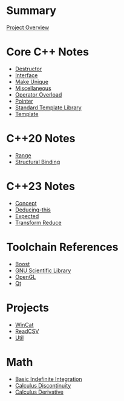 # Summary

[Project Overview](README.md)

# Core C++ Notes

- [Destructor]()
- [Interface]()
- [Make Unique](docs/basic-std-make-unique-impl.md)
- [Miscellaneous]()
- [Operator Overload]()
- [Pointer](Pointer/README.md)
- [Standard Template Library](docs/algorithms/quick-algorithm-lookup.md)
- [Template](Template/README.md)

# C++20 Notes

- [Range](docs/range-views-pipelines.md)
- [Structural Binding]()

# C++23 Notes

- [Concept]()
- [Deducing-this](docs/deducing-this.md)
- [Expected]()
- [Transform Reduce](docs/algorithms/std-transform-reduce.md)

# Toolchain References

- [Boost]()
- [GNU Scientific Library]()
- [OpenGL]()
- [Qt]()

# Projects

- [WinCat]()
- [ReadCSV]()
- [Util]()

# Math

- [Basic Indefinite Integration](docs/basic-indefinite-integration.md)
- [Calculus Discontinuity](docs/calculus-discontinuity.md)
- [Calculus Derivative](docs/calculus-derivative.md)
